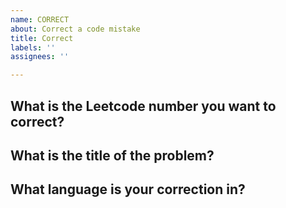 ```yaml
---
name: CORRECT
about: Correct a code mistake
title: Correct
labels: ''
assignees: ''

---
```


## What is the Leetcode number you want to correct?

## What is the title of the problem?

## What language is your correction in?
